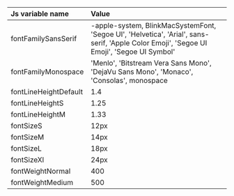 <!--

   Do not edit directly
   Generated by style-dictionary on Mon Jul 24 2023 15:22:29 GMT-0500 (Central Daylight Time)

-->
| Js variable name      | Value                                                                                                                                     |
| :-------------------- | :---------------------------------------------------------------------------------------------------------------------------------------- |
| fontFamilySansSerif   | -apple-system, BlinkMacSystemFont, 'Segoe UI', 'Helvetica', 'Arial', sans-serif, 'Apple Color Emoji', 'Segoe UI Emoji', 'Segoe UI Symbol' |
| fontFamilyMonospace   | 'Menlo', 'Bitstream Vera Sans Mono', 'DejaVu Sans Mono', 'Monaco', 'Consolas', monospace                                                  |
| fontLineHeightDefault | 1.4                                                                                                                                       |
| fontLineHeightS       | 1.25                                                                                                                                      |
| fontLineHeightM       | 1.33                                                                                                                                      |
| fontSizeS             | 12px                                                                                                                                      |
| fontSizeM             | 14px                                                                                                                                      |
| fontSizeL             | 18px                                                                                                                                      |
| fontSizeXl            | 24px                                                                                                                                      |
| fontWeightNormal      | 400                                                                                                                                       |
| fontWeightMedium      | 500                                                                                                                                       |
